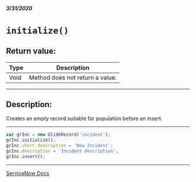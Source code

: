 ##### 3/31/2020
# `initialize()`
## Return value:
| Type | Description |
|---|---|
| Void | Method does not return a value. |

---

## Description:
Creates an empty record suitable for population before an insert.

---

```js
var grInc = new GlideRecord('incident');
grInc.initialize();
grInc.short_description = 'New Incident';
grInc.description = 'Incident description';
grInc.insert();
```

---

[ServiceNow Docs](https://developer.servicenow.com/dev.do#!/reference/api/newyork/server/r_ScopedGlideRecordInitialize)